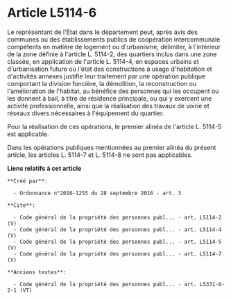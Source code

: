 # Article L5114-6

Le représentant de l'Etat dans le département peut, après avis des communes ou des établissements publics de coopération
intercommunale compétents en matière de logement ou d'urbanisme, délimiter, à l'intérieur de la zone définie à l'article L.
5114-2, des quartiers inclus dans une zone classée, en application de l'article L. 5114-4, en espaces urbains et
d'urbanisation future où l'état des constructions à usage d'habitation et d'activités annexes justifie leur traitement par
une opération publique comportant la division foncière, la démolition, la reconstruction ou l'amélioration de l'habitat, au
bénéfice des personnes qui les occupent ou les donnent à bail, à titre de résidence principale, ou qui y exercent une
activité professionnelle, ainsi que la réalisation des travaux de voirie et réseaux divers nécessaires à l'équipement du
quartier. 

Pour la réalisation de ces opérations, le premier alinéa de l'article L. 5114-5 est applicable. 

Dans les opérations publiques mentionnées au premier alinéa du présent article, les articles L. 5114-7 et L. 5114-8 ne sont
pas applicables.

**Liens relatifs à cet article**

	**Créé par**:

	  - Ordonnance n°2016-1255 du 28 septembre 2016 - art. 3

	**Cite**:

	  - Code général de la propriété des personnes publ... - art. L5114-2 (V)
	  - Code général de la propriété des personnes publ... - art. L5114-4 (V)
	  - Code général de la propriété des personnes publ... - art. L5114-5 (V)
	  - Code général de la propriété des personnes publ... - art. L5114-7 (V)

	**Anciens textes**:

	  - Code général de la propriété des personnes publ... - art. L5331-6-2-1 (VT)
